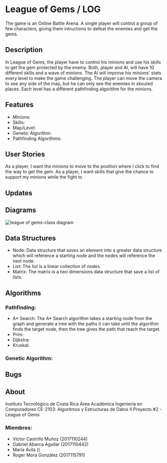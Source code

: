 # League of Gems / LOG
The game is an Online Battle Arena. A single player will control a group of few characters, giving them intructions to defeat the enemies and get the gems.
## Description
In League of Gems, the player have to control his minions and use his skills to get the gem protected by the enemy. Both, player and AI, will have 10 different skills and a wave of minions. The AI will improve his minions' stats every level to make the game challenging. The player can move the camera to see any side of the map, but he can only see the enemies in skouted places.
Each level has a different pathfinding algorithm for the minions.
## Features
* Minions:
* Skills:
* Map/Level:
* Genetic Algorithm:
* Pathfinding Algorithms:
## User Stories
As a player, I want the minions to move to the position where I click to find the way to get the gem.
As a player, I want skills that give the chance to support my minions while the fight to 
## Updates
## Diagrams
![league of gems-class diagram](https://user-images.githubusercontent.com/29305622/47621989-3062e480-dac5-11e8-9b07-466cf0201f69.png)
## Data Structures
* Node:
Data structure that saves an element into a greater data structure which will reference a starting node and the nodes will reference the next node.
* List:
The list is a linear collection of nodes.
* Matrix:
The matrix is a two dimensions data structure that save a list of lists.
## Algorithms
### Pathfinding:
* A* Search:
The A* Search algorithm takes a starting node from the graph and generate a tree with the paths it can take until the algorithm finds the target node, then the tree gives the path that reach the target.
* Prim:
* Dijkstra:
* Kruskal:
### Genetic Algorithm:
## Bugs
## About
Instituto Tecnológico de Costa Rica
Área Académica Ingeniería en Computadores
CE-2103: Algoritmos y Estructuras de Datos II
Proyecto #2 - League of Gems
### Miembros:
* Víctor Castrillo Muñoz (2017110244)
* Gabriel Abarca Aguilar (2017110442)
* María Ávila ()
* Roger Mora González (2017115791)
